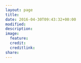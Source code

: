 ```yaml
---
layout: page
title: 
date: 2016-04-30T09:43:32+00:00
modified:
description:
image:
  feature:
  credit:
  creditlink:
share:
---
```


